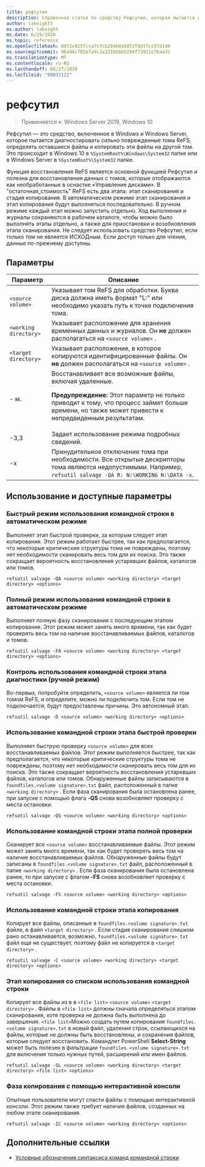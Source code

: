 ```yaml
---
title: рефсутил
description: Справочная статья по средству Рефсутил, которая пытается диагностировать сильно поврежденные тома ReFS, определять оставшиеся файлы и копировать эти файлы на другой том.
author: laknight5
ms.author: laknight
ms.date: 6/29/2020
ms.topic: reference
ms.openlocfilehash: 8d72c025fcca7c7cb294b8a5053f8d77cc97d140
ms.sourcegitcommit: 96d46c702e7a9c3a321bbbb5284f73911c7baa3c
ms.translationtype: MT
ms.contentlocale: ru-RU
ms.lasthandoff: 08/27/2020
ms.locfileid: "89037122"
---
```

# <a name="refsutil"></a>рефсутил

> Применяется к: Windows Server 2019, Windows 10

Рефсутил — это средство, включенное в Windows и Windows Server, которое пытается диагностировать сильно поврежденные тома ReFS, определять оставшиеся файлы и копировать эти файлы на другой том. Это происходит в Windows 10 в `%SystemRoot%\Windows\System32` папке или в Windows Server в `%SystemRoot%\System32` папке.

Функция восстановления ReFS является основной функцией Рефсутил и полезна для восстановления данных с томов, которые отображаются как необработанные в оснастке «Управление дисками». В "остаточная_стоимость" ReFS есть два этапа: этап сканирования и стадия копирования. В автоматическом режиме этап сканирования и этап копирования будут выполняться последовательно. В ручном режиме каждый этап можно запустить отдельно. Ход выполнения и журналы сохраняются в рабочем каталоге, чтобы можно было выполнять этапы отдельно, а также для приостановки и возобновления этапа сканирования. Не следует использовать средство Рефсутил, если только том не является ИСХОДным. Если доступ только для чтения, данные по-прежнему доступны.

## <a name="parameters"></a>Параметры

| Параметр | Описание |
|--|--|
| `<source volume>` | Указывает том ReFS для обработки. Буква диска должна иметь формат "L:" или необходимо указать путь к точке подключения тома. |
| `<working directory>` | Указывает расположение для хранения временных данных и журналов. Он **не** должен располагаться на `<source volume>` . |
| `<target directory>` | Указывает расположение, в которое копируются идентифицированные файлы. Он **не** должен располагаться на `<source volume>` . |
| \- м. | Восстанавливает все возможные файлы, включая удаленные.<p>**Предупреждение:** Этот параметр не только приводит к тому, что процесс займет больше времени, но также может привести к непредвиденным результатам. |
| \-3,3 | Задает использование режима подробных сведений. |
| \-x | Принудительное отключение тома при необходимости. Все открытые дескрипторы тома являются недопустимыми. Например, `refsutil salvage -QA R: N:\WORKING N:\DATA -x`. |

## <a name="usage-and-available-options"></a>Использование и доступные параметры

### <a name="quick-automatic-mode-command-line-usage"></a>Быстрый режим использования командной строки в автоматическом режиме

Выполняет этап быстрой проверки, за которым следует этап копирования. Этот режим работает быстрее, так как предполагается, что некоторые критические структуры тома не повреждены, поэтому нет необходимости сканировать весь том для их поиска. Это также сокращает вероятность восстановления устаревших файлов, каталогов или томов.

```
refsutil salvage -QA <source volume> <working directory> <target directory> <options>
```

### <a name="full-automatic-mode-command-line-usage"></a>Полный режим использования командной строки в автоматическом режиме

Выполняет полную фазу сканирования с последующим этапом копирования. Этот режим может занять много времени, так как будет проверять весь том на наличие восстанавливаемых файлов, каталогов и томов.

```
refsutil salvage -FA <source volume> <working directory> <target directory> <options>
```

### <a name="diagnose-phase-command-line-usage-manual-mode"></a>Контроль использования командной строки этапа диагностики (ручной режим)

Во-первых, попробуйте определить, `<source volume>` является ли том томом ReFS, и определите, можно ли подключить том. Если том не подключается, будут предоставлены причины. Это автономный этап.

```
refsutil salvage -D <source volume> <working directory> <options>
```

### <a name="quick-scan-phase-command-line-usage"></a>Использование командной строки этапа быстрой проверки

Выполняет быструю проверку `<source volume>` для всех восстанавливаемых файлов. Этот режим выполняется быстрее, так как предполагается, что некоторые критические структуры тома не повреждены, поэтому нет необходимости сканировать весь том для их поиска. Это также сокращает вероятность восстановления устаревших файлов, каталогов или томов. Обнаруженные файлы записываются в `foundfiles.<volume signature>.txt` файл, расположенный в папке `<working directory>` . Если фаза сканирования была остановлена ранее, при запуске с помощью флага **-QS** снова возобновляет проверку с места остановки.

```
refsutil salvage -QS <source volume> <working directory> <options>
```

### <a name="full-scan-phase-command-line-usage"></a>Использование командной строки этапа полной проверки

Сканирует все `<source volume>` восстанавливаемые файлы. Этот режим может занять много времени, так как будет проверять весь том на наличие восстанавливаемых файлов. Обнаруженные файлы будут записаны в `foundfiles.<volume signature>.txt` файл, расположенный в папке `<working directory>` . Если фаза сканирования была остановлена ранее, то при запуске с флагом **-FS** снова возобновляет проверку с места остановки.

```
refsutil salvage -FS <source volume> <working directory> <options>
```

### <a name="copy-phase-command-line-usage"></a>Использование командной строки этапа копирования

Копирует все файлы, описанные в `foundfiles.<volume signature>.txt` файле, в файл `<target directory>` . Если стадия сканирования слишком рано останавливается, возможно, `foundfiles.<volume signature>.txt` файл еще не существует, поэтому файл не копируется в `<target directory>` .

```
refsutil salvage -C <source volume> <working directory> <target directory> <options>
```

### <a name="copy-phase-with-list-command-line-usage"></a>Этап копирования со списком использования командной строки

Копирует все файлы из в в `<file list>` `<source volume>` `<target directory>` . Файлы в `<file list>` должны сначала определяться этапом сканирования, хотя проверка не должна быть выполнена до завершения. `<file list>`Можно создать путем копирования `foundfiles.<volume signature>.txt` в новый файл, удаления строк, ссылающихся на файлы, которые не должны быть восстановлены, и сохранения файлов, которые следует восстановить. Командлет PowerShell **Select-String** может быть полезен в фильтрации `foundfiles.<volume signature>.txt` для включения только нужных путей, расширений или имен файлов.

```
refsutil salvage -SL <source volume> <working directory> <target directory> <file list> <options>
```

### <a name="copy-phase-with-interactive-console"></a>Фаза копирования с помощью интерактивной консоли

Опытные пользователи могут спасти файлы с помощью интерактивной консоли. Этот режим также требует наличия файлов, созданных на любом этапе сканирования.

```
refsutil salvage -IC <source volume> <working directory> <options>
```

## <a name="additional-references"></a>Дополнительные ссылки

- [Условные обозначения синтаксиса команд командной строки](command-line-syntax-key.md)
